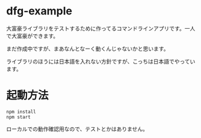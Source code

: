 # dfg-example

大富豪ライブラリをテストするために作ってるコマンドラインアプリです。一人で大富豪ができます。

まだ作成中ですが、まあなんとなーく動くんじゃないかと思います。

ライブラリのほうには日本語を入れない方針ですが、こっちは日本語でやっています。

# 起動方法
```
npm install
npm start
```

ローカルでの動作確認用なので、テストとかはありません。
